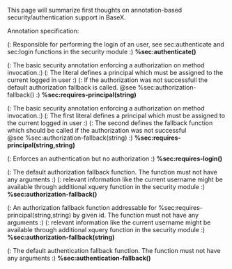  


 
This page will summarize first thoughts on annotation-based security/authentication support in BaseX. 

 
Annotation specification: 

 
(: Responsible for performing the login of an user, see sec:authenticate and sec:login functions in the security module :) **%sec:authenticate()**

 
(: The basic security annotation enforcing a authorization on method invocation.:) (: The literal defines a principal which must be assigned to the current logged in user :) (: If the authorization was not successfull the default authorization fallback is called. @see %sec:authorization-fallback() :) **%sec:requires-principal(string)**

 
(: The basic security annotation enforcing a authorization on method invocation.:) (: The first literal defines a principal which must be assigned to the current logged in user :) (: The second defines the fallback function which should be called if the authorization was not successful @see %sec:authorization-fallback(string) :) **%sec:requires-principal(string,string)**

 
(: Enforces an authentication but no authorization :) **%sec:requires-login()**

 
(: The default authorization fallback function. The function must not have any arguments :) (: relevant information like the current username might be available through additional xquery function in the security module :) **%sec:authorization-fallback()**

 
(: An authorization fallback function addressable for %sec:requires-principal(string,string) by given id. The function must not have any arguments :) (: relevant information like the current username might be available through additional xquery function in the security module :) **%sec:authorization-fallback(string)**

 
(: The default authentication fallback function. The function must not have any arguments :) **%sec:authentication-fallback()**

